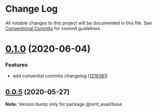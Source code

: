 # Change Log

All notable changes to this project will be documented in this file.
See [Conventional Commits](https://conventionalcommits.org) for commit guidelines.

# [0.1.0](https://github.com/rentalutions/elements/compare/@rent_avail/base@0.0.4...@rent_avail/base@0.1.0) (2020-06-04)


### Features

* add convential commits changelog ([1216381](https://github.com/rentalutions/elements/commit/1216381d4e1bb8eb8dea4a2293a8bb84662195a9))





## [0.0.5](https://github.com/rentalutions/elements/compare/@rent_avail/base@0.0.4...@rent_avail/base@0.0.5) (2020-05-27)

**Note:** Version bump only for package @rent_avail/base
